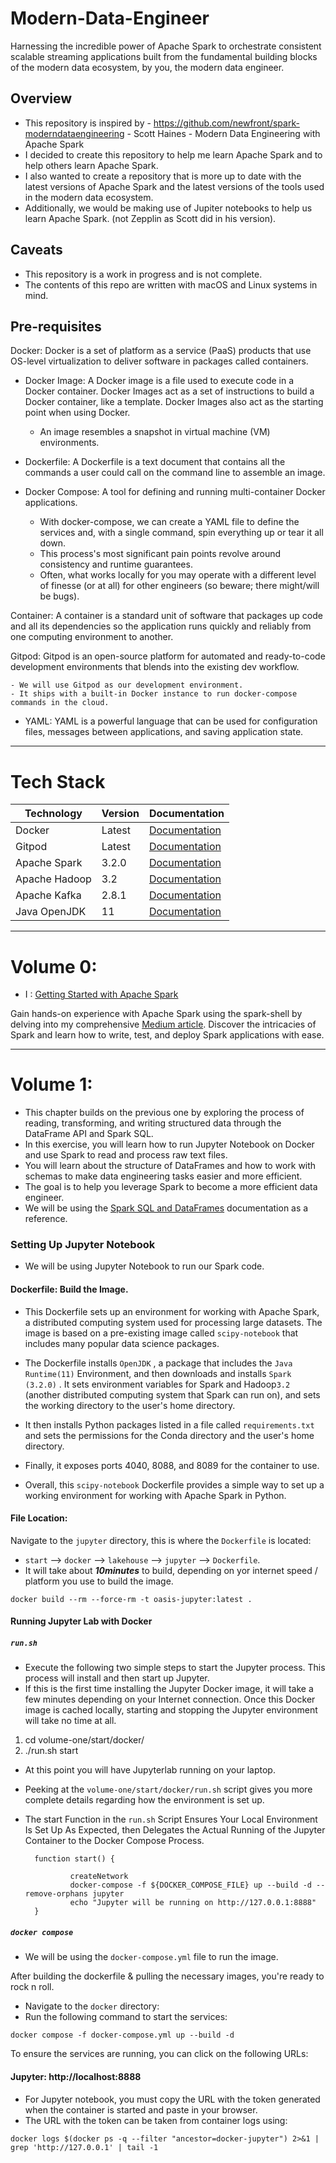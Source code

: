 # Modern-Data-Engineer
Harnessing the incredible power of Apache Spark to orchestrate consistent scalable streaming applications built from the fundamental building blocks of the modern data ecosystem, by you, the modern data engineer.


## Overview
- This repository is inspired by - https://github.com/newfront/spark-moderndataengineering - Scott Haines - Modern Data Engineering with Apache Spark
- I decided to create this repository to help me learn Apache Spark and to help others learn Apache Spark.
- I also wanted to create a repository that is more up to date with the latest versions of Apache Spark and the latest versions of the tools used in the modern data ecosystem.
- Additionally, we would be making use of Jupiter notebooks to help us learn Apache Spark. (not Zepplin as Scott did in his version).

## Caveats
- This repository is a work in progress and is not complete.
- The contents of this repo are written with macOS and Linux systems in mind.

## Pre-requisites

Docker: Docker is a set of platform as a service (PaaS) products that use OS-level virtualization to deliver software in packages called containers.

- Docker Image: A Docker image is a file used to execute code in a Docker container. Docker Images act as a set of instructions to build a Docker container, like a template. Docker Images also act as the starting point when using Docker. 

    * An image resembles a snapshot in virtual machine (VM) environments.

- Dockerfile: A Dockerfile is a text document that contains all the commands a user could call on the command line to assemble an image.

- Docker Compose: A tool for defining and running multi-container Docker applications.

    - With docker-compose, we can create a YAML file to define the services and, with a single command, spin everything up or tear it all down.
    - This process's most significant pain points revolve around consistency and runtime guarantees. 
    - Often, what works locally for you may operate with a different level of finesse (or at all) for other engineers (so beware; there might/will be bugs). 

Container: A container is a standard unit of software that packages up code and all its dependencies so the application runs quickly and reliably from one computing environment to another.

Gitpod: Gitpod is an open-source platform for automated and ready-to-code development environments that blends into the existing dev workflow.

    - We will use Gitpod as our development environment. 
    - It ships with a built-in Docker instance to run docker-compose commands in the cloud.

- YAML: YAML is a powerful language that can be used for configuration files, messages between applications, and saving application state.

---
# Tech Stack

| Technology | Version | Documentation |
|------------|---------|---------------|
| Docker | Latest | [Documentation](https://docs.docker.com/) |
| Gitpod | Latest | [Documentation](https://www.gitpod.io/docs/introduction/getting-started) |
| Apache Spark | 3.2.0 | [Documentation](https://spark.apache.org/docs/3.2.0/) |
| Apache Hadoop | 3.2 | [Documentation](https://spark.apache.org/docs/3.2.0/) |
| Apache Kafka | 2.8.1 | [Documentation](https://kafka.apache.org/documentation/) |
| Java OpenJDK | 11 | [Documentation](https://docs.oracle.com/en/java/javase/11/) |


---

# Volume 0:  
- I : [Getting Started with Apache Spark ](https://medium.com/@le.oasis/getting-started-with-apache-spark-sparksql-scala-with-mac-terminal-b9c9513c51f1)

Gain hands-on experience with Apache Spark using the spark-shell by delving into my comprehensive [Medium article](https://medium.com/@le.oasis/getting-started-with-apache-spark-sparksql-scala-with-mac-terminal-b9c9513c51f1). Discover the intricacies of Spark and learn how to write, test, and deploy Spark applications with ease. 

---
# Volume 1:  
- This chapter builds on the previous one by exploring the process of reading, transforming, and writing structured data through the DataFrame API and Spark SQL.
- In this exercise, you will learn how to run Jupyter Notebook on Docker and use Spark to read and process raw text files. 
- You will learn about the structure of DataFrames and how to work with schemas to make data engineering tasks easier and more efficient. 
- The goal is to help you leverage Spark to become a more efficient data engineer.
- We will be using the [Spark SQL and DataFrames](https://spark.apache.org/docs/latest/sql-programming-guide.html) documentation as a reference.


### Setting Up Jupyter Notebook 
- We will be using Jupyter Notebook to run our Spark code.

#### Dockerfile: Build the Image.
- This Dockerfile sets up an environment for working with Apache Spark, a distributed computing system used for processing large datasets. The image is based on a pre-existing image called `scipy-notebook` that includes many popular data science packages.

- The Dockerfile installs `OpenJDK` , a package that includes the `Java Runtime(11)` Environment, and then downloads and installs `Spark (3.2.0)` . It sets environment variables for Spark and Hadoop`3.2` (another distributed computing system that Spark can run on), and sets the working directory to the user's home directory.

- It then installs Python packages listed in a file called `requirements.txt`  and sets the permissions for the Conda directory and the user's home directory. 

- Finally, it exposes ports 4040, 8088, and 8089 for the container to use.

- Overall, this `scipy-notebook` Dockerfile provides a simple way to set up a working environment for working with Apache Spark in Python.

#### File Location:
Navigate to the `jupyter` directory, this is where the `Dockerfile` is located:

- `start` --> `docker` --> `lakehouse`  --> `jupyter` --> `Dockerfile`.
- It will take about ***10minutes*** to build, depending on yor internet speed / platform you use to build the image.

```
docker build --rm --force-rm -t oasis-jupyter:latest . 
```


#### Running Jupyter Lab with Docker
##### `run.sh`

- Execute the following two simple steps to start the Jupyter process. This process will install and then start up Jupyter. 
- If this is the first time installing the Jupyter Docker image, it will take a few minutes depending on your Internet connection. Once this Docker image is cached locally, starting and stopping the Jupyter environment will take no time at all.
1.   cd volume-one/start/docker/
2.   ./run.sh start

- At this point you will have Jupyterlab running on your laptop.

- Peeking at the `volume-one/start/docker/run.sh` script gives you more complete details regarding how the environment is set up. 

- The start Function in the `run.sh` Script Ensures Your Local Environment Is Set Up As Expected, then Delegates the Actual Running of the Jupyter Container to the Docker Compose Process.

    
        function start() {
                
                createNetwork
                docker-compose -f ${DOCKER_COMPOSE_FILE} up --build -d --remove-orphans jupyter
                echo "Jupyter will be running on http://127.0.0.1:8888"
        }



##### `docker compose`
- We will be using the `docker-compose.yml` file to run the image.

After building the dockerfile & pulling the necessary images, you're ready to rock n roll. 
- Navigate to the `docker` directory:
- Run the following command to start the services:

~~~
docker compose -f docker-compose.yml up --build -d
~~~

To ensure the services are running, you can click on the following URLs:

#### Jupyter: http://localhost:8888

* For Jupyter notebook, you must copy the URL with the token generated when the container is started and paste in your browser. 
* The URL with the token can be taken from container logs using:
 
```
docker logs $(docker ps -q --filter "ancestor=docker-jupyter") 2>&1 | grep 'http://127.0.0.1' | tail -1
```
